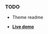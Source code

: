 ### TODO
- Theme readme

* [**Live demo**](https://gcatalfamo.github.io/bulma-hugo-example/public/index.html)
